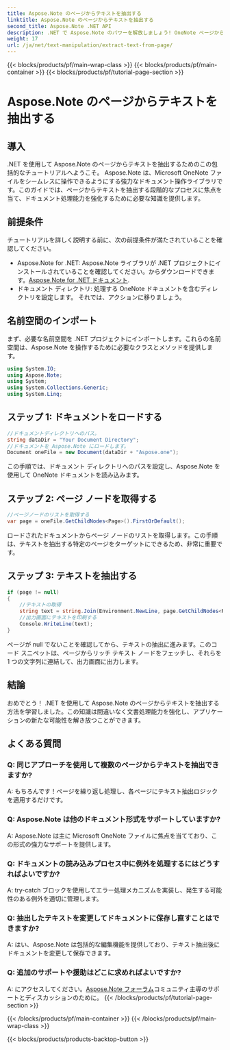```yaml
---
title: Aspose.Note のページからテキストを抽出する
linktitle: Aspose.Note のページからテキストを抽出する
second_title: Aspose.Note .NET API
description: .NET で Aspose.Note のパワーを解放しましょう! OneNote ページからテキストを抽出する方法を段階的に学習します。今すぐ文書処理スキルを向上させましょう。
weight: 17
url: /ja/net/text-manipulation/extract-text-from-page/
---
```


{{< blocks/products/pf/main-wrap-class >}}
{{< blocks/products/pf/main-container >}}
{{< blocks/products/pf/tutorial-page-section >}}

# Aspose.Note のページからテキストを抽出する

## 導入
.NET を使用して Aspose.Note のページからテキストを抽出するためのこの包括的なチュートリアルへようこそ。 Aspose.Note は、Microsoft OneNote ファイルをシームレスに操作できるようにする強力なドキュメント操作ライブラリです。このガイドでは、ページからテキストを抽出する段階的なプロセスに焦点を当て、ドキュメント処理能力を強化するために必要な知識を提供します。
## 前提条件
チュートリアルを詳しく説明する前に、次の前提条件が満たされていることを確認してください。
-  Aspose.Note for .NET: Aspose.Note ライブラリが .NET プロジェクトにインストールされていることを確認してください。からダウンロードできます。[Aspose.Note for .NET ドキュメント](https://reference.aspose.com/note/net/).
- ドキュメント ディレクトリ: 処理する OneNote ドキュメントを含むディレクトリを設定します。
それでは、アクションに移りましょう。
## 名前空間のインポート
まず、必要な名前空間を .NET プロジェクトにインポートします。これらの名前空間は、Aspose.Note を操作するために必要なクラスとメソッドを提供します。
```csharp
using System.IO;
using Aspose.Note;
using System;
using System.Collections.Generic;
using System.Linq;
```
## ステップ 1: ドキュメントをロードする
```csharp
//ドキュメントディレクトリへのパス。
string dataDir = "Your Document Directory";
//ドキュメントを Aspose.Note にロードします。
Document oneFile = new Document(dataDir + "Aspose.one");
```
この手順では、ドキュメント ディレクトリへのパスを設定し、Aspose.Note を使用して OneNote ドキュメントを読み込みます。
## ステップ 2: ページ ノードを取得する
```csharp
//ページノードのリストを取得する
var page = oneFile.GetChildNodes<Page>().FirstOrDefault();
```
ロードされたドキュメントからページ ノードのリストを取得します。この手順は、テキストを抽出する特定のページをターゲットにできるため、非常に重要です。
## ステップ 3: テキストを抽出する
```csharp
if (page != null)
{
    //テキストの取得
    string text = string.Join(Environment.NewLine, page.GetChildNodes<RichText>().Select(e => e.Text)) + Environment.NewLine;
    //出力画面にテキストを印刷する
    Console.WriteLine(text);
}
```
ページが null でないことを確認してから、テキストの抽出に進みます。このコード スニペットは、ページからリッチ テキスト ノードをフェッチし、それらを 1 つの文字列に連結して、出力画面に出力します。
## 結論
おめでとう！ .NET を使用して Aspose.Note のページからテキストを抽出する方法を学習しました。この知識は間違いなく文書処理能力を強化し、アプリケーションの新たな可能性を解き放つことができます。
## よくある質問
### Q: 同じアプローチを使用して複数のページからテキストを抽出できますか?
A: もちろんです！ページを繰り返し処理し、各ページにテキスト抽出ロジックを適用するだけです。
### Q: Aspose.Note は他のドキュメント形式をサポートしていますか?
A: Aspose.Note は主に Microsoft OneNote ファイルに焦点を当てており、この形式の強力なサポートを提供します。
### Q: ドキュメントの読み込みプロセス中に例外を処理するにはどうすればよいですか?
A: try-catch ブロックを使用してエラー処理メカニズムを実装し、発生する可能性のある例外を適切に管理します。
### Q: 抽出したテキストを変更してドキュメントに保存し直すことはできますか?
A: はい、Aspose.Note は包括的な編集機能を提供しており、テキスト抽出後にドキュメントを変更して保存できます。
### Q: 追加のサポートや援助はどこに求めればよいですか?
 A: にアクセスしてください。[Aspose.Note フォーラム](https://forum.aspose.com/c/note/28)コミュニティ主導のサポートとディスカッションのために。
{{< /blocks/products/pf/tutorial-page-section >}}

{{< /blocks/products/pf/main-container >}}
{{< /blocks/products/pf/main-wrap-class >}}

{{< blocks/products/products-backtop-button >}}
